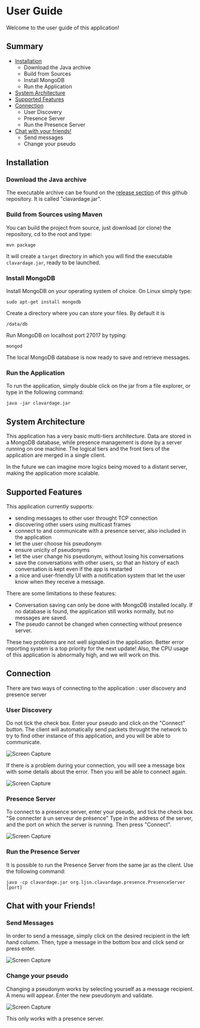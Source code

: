 # User Guide

Welcome to the user guide of this application!

## Summary

- [Installation](#installation)
	- Download the Java archive
	- Build from Sources
	- Install MongoDB
	- Run the Application
- [System Architecture](#system-architecture)
- [Supported Features](#supported-features)
- [Connection](#connection)
	- User Discovery
	- Presence Server
	- Run the Presence Server
- [Chat with your friends!](#chat-with-your-friends)
	- Send messages
	- Change your pseudo


## Installation

### Download the Java archive

The executable archive can be found on the [release section](https://github.com/BynaryCobweb/4AS1-clavardage/releases) of this github repository.
It is called "clavardage.jar".

### Build from Sources using Maven

You can build the project from source, just download (or clone) the repository, cd to the root and type:
```
mvn package
```
It will create a `target` directory in which you will find the executable `clavardage.jar`, ready to be launched.

### Install MongoDB
Install MongoDB on your operating system of choice. On Linux simply type:
```
sudo apt-get install mongodb
```
Create a directory where you can store your files. By default it is
```
/data/db
```
Run MongoDB on localhost port 27017 by typing:
```
mongod
```
The local MongoDB database is now ready to save and retrieve messages.

### Run the Application

To run the application, simply double click on the jar from a file explorer, or type in the following command:
```
java -jar clavardage.jar
```

## System Architecture

This application has a very basic multi-tiers architecture. Data are stored in a MongoDB database,
while presence management is done by a server running on one machine. The logical tiers and the 
front tiers of the application are merged in a single client. 

In the future we can imagine more logics being moved to a distant server, making the application more
scalable.

## Supported Features

This application currently supports:
- sending messages to other user throught TCP connection
- discovering other users using multicast frames
- connect to and communicate with a presence server, also included in the application
- let the user choose his pseudonym
- ensure unicity of pseudonyms
- let the user change his pseudonym, without losing his conversations
- save the conversations with other users, so that an history of each conversation is kept even if the app is restarted
- a nice and user-friendly UI with a notification system that let the user know when they receive a message.

There are some limitations to these features:
- Conversation saving can only be done with MongoDB installed locally. If no database is found,
the application still works normally, but no messages are saved.
- The pseudo cannot be changed when connecting without presence server.

These two problems are not well signaled in the application. Better error reporting system is a top priority
for the next update! Also, the CPU usage of this application is abnormally high, and we will work on this.

## Connection

There are two ways of connecting to the application : user discovery and presence server

### User Discovery

Do not tick the check box. Enter your pseudo and click on the "Connect" button. The client will automatically 
send packets throught the network to try to find other instance of this application, and you will be able to communicate.

![Screen Capture](images/user-discovery.png)

If there is a problem during your connection, you will see a message box with some details about the error. Then you will
be able to connect again.

![Screen Capture](images/error-connection.png)

### Presence Server

To connect to a presence server, enter your pseudo, and tick the check box "Se connecter à un serveur de présence"
Type in the address of the server, and the port on which the server is running. Then press "Connect".

![Screen Capture](images/presence-server.png)

### Run the Presence Server

It is possible to run the Presence Server from the same jar as the client. Use the following command:
```
java -cp clavardage.jar org.ljsn.clavardage.presence.PresenceServer [port]
```

## Chat with your Friends!

### Send Messages

In order to send a message, simply click on the desired recipient in the left hand column. Then, type a message in the bottom box and click send or press enter.

![Screen Capture](images/in-chat.png)

### Change your pseudo

Changing a pseudonym works by selecting yourself as a message recipient. A menu will appear. Enter the new pseudonym and validate. 

![Screen Capture](images/change-pseudo.png)

This only works with a presence server. 
